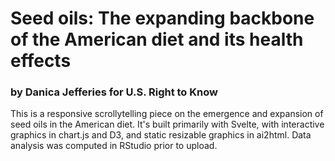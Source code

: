 # Seed oils: The expanding backbone of the American diet and its health effects

### by Danica Jefferies for U.S. Right to Know

This is a responsive scrollytelling piece on the emergence and expansion of seed oils in the American diet. It's built primarily with Svelte, with interactive graphics in chart.js and D3, and static resizable graphics in ai2html. Data analysis was computed in RStudio prior to upload. 